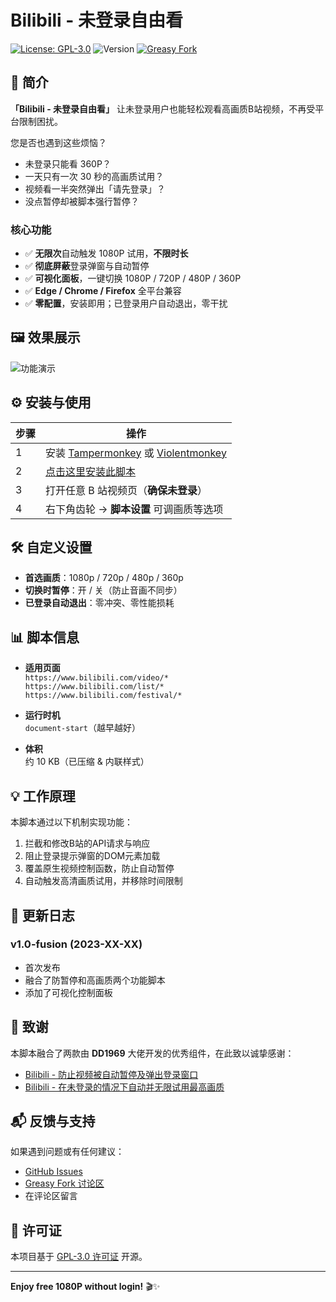 # Bilibili - 未登录自由看

[![License: GPL-3.0](https://img.shields.io/badge/License-GPL%203.0-blue.svg)](https://www.gnu.org/licenses/gpl-3.0)
![Version](https://img.shields.io/badge/version-1.0--fusion-green)
[![Greasy Fork](https://img.shields.io/badge/Greasy%20Fork-安装脚本-orange)](https://greasyfork.org/zh-CN/scripts/542804-bilibili-未登录自由看)

## 📌 简介

**「Bilibili - 未登录自由看」** 让未登录用户也能轻松观看高画质B站视频，不再受平台限制困扰。

您是否也遇到这些烦恼？
- 未登录只能看 360P？
- 一天只有一次 30 秒的高画质试用？
- 视频看一半突然弹出「请先登录」？
- 没点暂停却被脚本强行暂停？

### 核心功能

- ✅ **无限次**自动触发 1080P 试用，**不限时长**
- ✅ **彻底屏蔽**登录弹窗与自动暂停
- ✅ **可视化面板**，一键切换 1080P / 720P / 480P / 360P
- ✅ **Edge / Chrome / Firefox** 全平台兼容
- ✅ **零配置**，安装即用；已登录用户自动退出，零干扰

## 🖼️ 效果展示

![功能演示](https://via.placeholder.com/800x450.png?text=Bilibili-Free-Quality+功能演示)

## ⚙️ 安装与使用

| 步骤 | 操作 |
|---|---|
| 1 | 安装 [Tampermonkey](https://www.tampermonkey.net/) 或 [Violentmonkey](https://violentmonkey.github.io/) |
| 2 | [点击这里安装此脚本](https://greasyfork.org/zh-CN/scripts/YOUR-SCRIPT-ID) |
| 3 | 打开任意 B 站视频页（**确保未登录**） |
| 4 | 右下角齿轮 → **脚本设置** 可调画质等选项 |

## 🛠️ 自定义设置

- **首选画质**：1080p / 720p / 480p / 360p
- **切换时暂停**：开 / 关（防止音画不同步）
- **已登录自动退出**：零冲突、零性能损耗

## 📊 脚本信息

- **适用页面**  
  `https://www.bilibili.com/video/*`  
  `https://www.bilibili.com/list/*`  
  `https://www.bilibili.com/festival/*`

- **运行时机**  
  `document-start`（越早越好）

- **体积**  
  约 10 KB（已压缩 & 内联样式）

## 💡 工作原理

本脚本通过以下机制实现功能：

1. 拦截和修改B站的API请求与响应
2. 阻止登录提示弹窗的DOM元素加载
3. 覆盖原生视频控制函数，防止自动暂停
4. 自动触发高清画质试用，并移除时间限制

## 🔄 更新日志

### v1.0-fusion (2023-XX-XX)
- 首次发布
- 融合了防暂停和高画质两个功能脚本
- 添加了可视化控制面板

## 🙏 致谢

本脚本融合了两款由 **DD1969** 大佬开发的优秀组件，在此致以诚挚感谢：

- [Bilibili - 防止视频被自动暂停及弹出登录窗口](https://greasyfork.org/zh-CN/scripts/467474)
- [Bilibili - 在未登录的情况下自动并无限试用最高画质](https://greasyfork.org/zh-CN/scripts/467511)

## 📬 反馈与支持

如果遇到问题或有任何建议：

- [GitHub Issues](https://github.com/zhikanyeye/Bilibili-Free-Quality/issues)
- [Greasy Fork 讨论区](https://greasyfork.org/zh-CN/scripts/542804-bilibili-未登录自由看/feedback)
- 在评论区留言

## 📜 许可证

本项目基于 [GPL-3.0 许可证](https://www.gnu.org/licenses/gpl-3.0.html) 开源。

---

**Enjoy free 1080P without login!** 🎬✨
